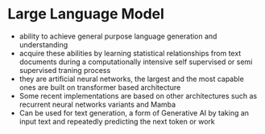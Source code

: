 # Large Language Model
- ability to achieve general purpose language generation and understanding
- acquire these abilities by learning statistical relationships from text documents during a computationally intensive self supervised or semi supervised traning process
- they are artificial neural networks, the largest and the most capable ones are built on transformer based architecture
- Some recent implementations are based on other architectures such as recurrent neural networks variants and Mamba
- Can be used for text generation, a form of Generative AI by taking an input text and repeatedly predicting the next token or work
